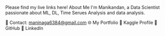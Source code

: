 Please find my live links here!
About Me
I'm Manikandan, a Data Scientist passionate about ML, DL, Time Serues Analysis and data analysis.

📧 Contact: maninaga6384@gmail.com
🌐 My Portfolio
📂 Kaggle Profile
📁 GitHub
🔗 LinkedIn
